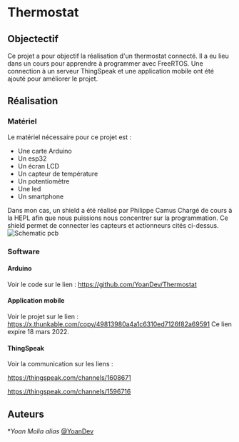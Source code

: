 # Thermostat

 

## Objectectif

Ce projet a pour objectif la réalisation d'un thermostat connecté. Il a eu lieu dans un cours pour apprendre à programmer avec FreeRTOS.
Une connection à un serveur ThingSpeak et une application mobile ont été ajouté pour améliorer le projet.

## Réalisation
### Matériel
Le matériel nécessaire pour ce projet est :
* Une carte Arduino
* Un esp32
* Un écran LCD
* Un capteur de température
* Un potentiomètre
* Une led
* Un smartphone

Dans mon cas, un shield a été réalisé par Philippe Camus Chargé de cours à la HEPL afin que nous puissions nous concentrer sur la programmation.
Ce shield permet de connecter les capteurs et actionneurs cités ci-dessus.
![Schematic pcb](https://user-images.githubusercontent.com/63938150/149845984-21143a78-5e74-458d-917f-edc6e97d187e.png)



### Software
#### Arduino
Voir le code sur le lien : https://github.com/YoanDev/Thermostat
#### Application mobile
Voir le projet sur le lien : https://x.thunkable.com/copy/49813980a4a1c6310ed7126f82a69591
Ce lien expire 18 mars 2022.
#### ThingSpeak
Voir la communication sur les liens :

https://thingspeak.com/channels/1608671

https://thingspeak.com/channels/1596716









## Auteurs
 **Yoan Molia* _alias_ [@YoanDev](https://github.com/YoanDev)


